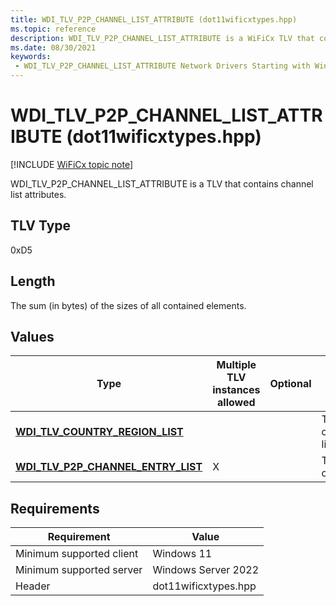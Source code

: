 ```yaml
---
title: WDI_TLV_P2P_CHANNEL_LIST_ATTRIBUTE (dot11wificxtypes.hpp)
ms.topic: reference
description: WDI_TLV_P2P_CHANNEL_LIST_ATTRIBUTE is a WiFiCx TLV that contains channel list attributes.
ms.date: 08/30/2021
keywords:
 - WDI_TLV_P2P_CHANNEL_LIST_ATTRIBUTE Network Drivers Starting with Windows Vista
---
```


# WDI\_TLV\_P2P\_CHANNEL\_LIST\_ATTRIBUTE (dot11wificxtypes.hpp)

[!INCLUDE [WiFiCx topic note](../includes/wificx-version-warning.md)]


WDI\_TLV\_P2P\_CHANNEL\_LIST\_ATTRIBUTE is a TLV that contains channel list attributes.

## TLV Type


0xD5

## Length


The sum (in bytes) of the sizes of all contained elements.

## Values


| Type                                                                          | Multiple TLV instances allowed | Optional | Description              |
|-------------------------------------------------------------------------------|--------------------------------|----------|--------------------------|
| [**WDI\_TLV\_COUNTRY\_REGION\_LIST**](wdi-tlv-country-region-list.md)        |                                |          | The country/region list. |
| [**WDI\_TLV\_P2P\_CHANNEL\_ENTRY\_LIST**](wdi-tlv-p2p-channel-entry-list.md) | X                              |          | The list of channels.    |

 

## Requirements

|Requirement|Value|
|--- |--- |
|Minimum supported client|Windows 11|
|Minimum supported server|Windows Server 2022|
|Header|dot11wificxtypes.hpp|

 

 





